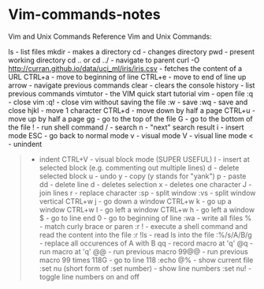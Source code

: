 # Vim-commands-notes
Vim and Unix Commands Reference
Vim and Unix Commands:

ls - list files
mkdir - makes a directory
cd - changes directory
pwd - present working directory
cd .. or cd ../ - navigate to parent
curl -O http://curran.github.io/data/uci_ml/iris/iris.csv - fetches the content of a URL
CTRL+a - move to beginning of line
CTRL+e - move to end of line
up arrow - navigate previous commands
clear - clears the console
history - list previous commands
vimtutor - the VIM quick start tutorial
vim - open file
:q - close vim
:q! - close vim without saving the file
:w - save
:wq - save and close
hjkl - move 1 character
CTRL+d - move down by half a page
CTRL+u - move up by half a page
gg - go to the top of the file
G - go to the bottom of the file
! - run shell command
/ - search
n - "next" search result
i - insert mode
ESC - go back to normal mode
v - visual mode
V - visual line mode
< - unindent
> - indent
CTRL+V - visual block mode (SUPER USEFUL)
I - insert at selected block (e.g. commenting out multiple lines)
d - delete selected block
u - undo
y - copy (y stands for "yank")
p - paste
dd - delete line
d - deletes selection
x - deletes one character
J - join lines
r - replace character
:sp - split window
:vs - split window vertical
CTRL+w j - go down a window
CTRL+w k - go up a window
CTRL+w l - go left a window
CTRL+w h - go left a window
$ - go to line end
0 - go to beginning of line
:wa - write all files
% - match curly brace or paren
:r ! - execute a shell command and read the content into the file
:r !ls - read ls into the file
:%/s/A/B/g - replace all occurences of A with B
qq - record macro at 'q'
@q - run macro at 'q'
@@ - run previous macro
99@@ - run previous macro 99 times
118G - go to line 118
:echo @% - show current file
:set nu (short form of :set number) - show line numbers
:set nu! - toggle line numbers on and off
